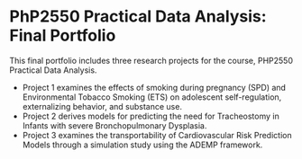 # PhP2550 Practical Data Analysis: Final Portfolio
This final portfolio includes three research projects for the course, PHP2550 Practical Data Analysis. 
* Project 1 examines the effects of smoking during pregnancy (SPD) and Environmental Tobacco Smoking (ETS) on adolescent self-regulation, externalizing behavior, and substance use.
* Project 2 derives models for predicting the need for Tracheostomy in Infants with severe Bronchopulmonary Dysplasia.
* Project 3 examines the transportability of Cardiovascular Risk Prediction Models through a simulation study using the ADEMP framework.
